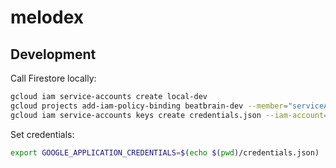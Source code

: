 # melodex

## Development

Call Firestore locally:

```sh
gcloud iam service-accounts create local-dev
gcloud projects add-iam-policy-binding beatbrain-dev --member="serviceAccount:local-dev@beatbrain-dev.iam.gserviceaccount.com" --role="roles/owner"
gcloud iam service-accounts keys create credentials.json --iam-account=local-dev@beatbrain-dev.iam.gserviceaccount.com
```

Set credentials:

```sh
export GOOGLE_APPLICATION_CREDENTIALS=$(echo $(pwd)/credentials.json)
```
